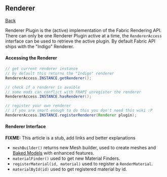 ## Renderer 
[Back](../fabric.md)

Renderer Plugin is the (active) implementation of the Fabric Rendering API. There can only be one Renderer Plugin active at a time, the `RendererAccess` interface can be used to retrieve the active plugin. By default Fabric API ships with the "Indigo" Renderer.

#### Accessing the Renderer

```java
// get current renderer instance
// by default this returns the "Indigo" renderer
RendererAccess.INSTANCE.getRenderer();

// check if a renderer is avaible
// some mods can conflict with FRAPI unregister the renderer
RendererAccess.INSTANCE.hasRenderer();

// register your own renderer
// if you are smart enough to do this you don't need this wiki :P
RendererAccess.INSTANCE.registerRenderer(Renderer plugin);
```

#### Renderer Interface

**FIXME:** This article is a stub, add links and better explanations  

* `meshBuilder()` returns new Mesh builder, used to create meshes and [Baked Models](models/baked.md) with enhanced features.
* `materialFinder()` used to get new Material Finders.
* `registerMaterial(id, material)` used to register a `RenderMaterial`.
* `materialById(id)` used to get registered material by id.

